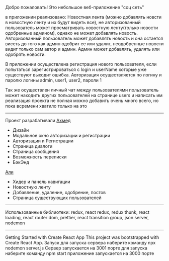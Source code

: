 Добро пожаловать!
Это небольшое веб-приложение "соц сеть"

в приложении реализовано:
Новостная лента (можно добавлять новсти в новостную ленту и их будут видеть все), не авторизованный пользователь может просматривать новостную ленту(только новости одобренные админом), однако не может добавлять новость. Авторизованный пользователь может добавлять новость и она остается висеть до того как админ одобрит ее или удалит, неодобренные новости видит только сам автор и админ. Админ может добавлять, удалять или одобрять новости.

В приложении осуществлена регистрация нового пользователя, если попытаться зарегистрироваться с login и userName которые уже существуют выходит ошибка. Авторизация осуществляется по логину и паролю
логины admin, user1, user2, пароли 1

Так же осуществлен личный чат между пользователями пользователь может находить других пользователей на странице users и написать им
реализация проекта не полная можно добавить очень много всего, но пока всремени хватило только на это
________________________________________
Проект разрабатывали
<a href="https://github.com/MarciusCoreolan">Ахмед</a> 
<ul>
  <li>Дизайн</li>
  <li>Модальное окно авторизации и регистрации</li>
  <li>Авторизации и Регистрации</li>
  <li>Страница диалоги</li>
  <li>Страница сообщения</li>
  <li>Возможность переписки</li>
  <li>БэкЭнд</li>
</ul>  

<a href="https://github.com/linkoln-1">Али</a> 
<ul>
  <li>Хидер и панель навигации</li>
  <li>Новостную ленту</li>
  <li>Добавление, удаление, одобрение, постов</li>
  <li>Страница существующих пользователей</li>
</ul> 

________________________________________
Использованные библиотеки:
redux, react redux, redux thunk, react loading, react router dom, prettier, react transition group, json server, nodemon
________________________________________
Getting Started with Create React App
This project was bootstrapped with Create React App.
Запуск
для запуска сервера наберите команду
npx nodemon server.js
Сервер запускается на 3001 порте
для запуска наберите команду
npm start
приложение запускается на 3000 порте

